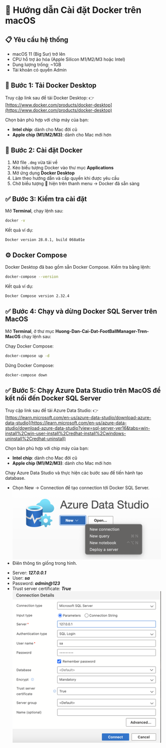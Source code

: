 # 🐳 Hướng dẫn Cài đặt Docker trên macOS

## 📋 Yêu cầu hệ thống
- macOS 11 (Big Sur) trở lên
- CPU hỗ trợ ảo hóa (Apple Silicon M1/M2/M3 hoặc Intel)
- Dung lượng trống: ~1GB
- Tài khoản có quyền Admin

## 🔽 Bước 1: Tải Docker Desktop

Truy cập link sau để tải Docker Desktop:
👉 [https://www.docker.com/products/docker-desktop](https://www.docker.com/products/docker-desktop)

Chọn bản phù hợp với chip máy của bạn:
- **Intel chip**: dành cho Mac đời cũ
- **Apple chip (M1/M2/M3)**: dành cho Mac mới hơn


## 🧱 Bước 2: Cài đặt Docker

1. Mở file `.dmg` vừa tải về
2. Kéo biểu tượng Docker vào thư mục **Applications**
3. Mở ứng dụng **Docker Desktop**
4. Làm theo hướng dẫn và cấp quyền khi được yêu cầu
5. Chờ biểu tượng 🐳 hiện trên thanh menu → Docker đã sẵn sàng

## ✅ Bước 3: Kiểm tra cài đặt

Mở **Terminal**, chạy lệnh sau:

```bash
docker -v
```

Kết quả ví dụ:
```
Docker version 28.0.1, build 068a01e
```

## ⚙️ Docker Compose

Docker Desktop đã bao gồm sẵn Docker Compose. Kiểm tra bằng lệnh:

```bash
docker-compose --version
```

Kết quả ví dụ:
```bash
Docker Compose version 2.32.4
```

## ✅ Bước 4: Chạy và dừng Docker SQL Server trên MacOS

Mở **Terminal**, ở thư mục **Huong-Dan-Cai-Dat-FootBallManager-Tren-MacOS** chạy lệnh sau:

Chạy Docker Compose:
```bash
docker-compose up -d
```

Dừng Docker Compose:
```bash
docker-compose down
```

## ✅ Bước 5: Chạy Azure Data Studio trên MacOS để kết nối đến Docker SQL Server

Truy cập link sau để tải Azure Data Studio:
👉 [https://learn.microsoft.com/en-us/azure-data-studio/download-azure-data-studio](https://learn.microsoft.com/en-us/azure-data-studio/download-azure-data-studio?view=sql-server-ver16&tabs=win-install%2Cwin-user-install%2Credhat-install%2Cwindows-uninstall%2Credhat-uninstall)

Chọn bản phù hợp với chip máy của bạn:
- **Intel chip**: dành cho Mac đời cũ
- **Apple chip (M1/M2/M3)**: dành cho Mac mới hơn

Chạy Azure Data Studio và thực hiện các bước sau để tiến hành tạo database.
- Chọn New -> Connection để tạo connection tới Docker SQL Server.
![SQL Create Connection Image](Images/Create-Connection.png)
- Điên thông tin giống trong hình.
+ Server: ***127.0.0.1***
+ User: ***sa***
+ Password: ***admin@123***
+ Trust server certificate: ***True***
![SQL Connection Setting Image](Images/Connection-Setting.png)